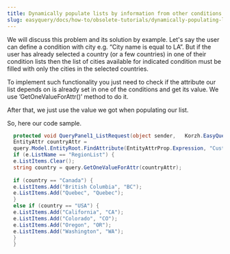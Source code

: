 ```yaml
---
title: Dynamically populate lists by information from other conditions — WebForms
slug: easyquery/docs/how-to/obsolete-tutorials/dynamically-populating-list-webforms
---
```



We will discuss this problem and its solution by example. Let's say the user can define a condition with city e.g. “City name is equal to LA”. But if the user has already selected a country (or a few countries) in one of their condition lists then the list of cities available for indicated condition must be filled with only the cities in the selected countries.

To implement such functionality you just need to check if the attribute our list depends on is already set in one of the conditions and get its value. We use ’GetOneValueForAttr()’ method to do it.

After that, we just use the value we got when populating our list.

So, here our code sample. 

```csharp
  protected void QueryPanel1_ListRequest(object sender,   Korzh.EasyQuery.WebControls.ListRequestEventArgs e) {
  EntityAttr countryAttr =
  query.Model.EntityRoot.FindAttribute(EntityAttrProp.Expression, "Customers.Country");
  if (e.ListName == "RegionList") {
  e.ListItems.Clear();
  string country = query.GetOneValueForAttr(countryAttr);
  
  if (country == "Canada") { 
  e.ListItems.Add("British Columbia", "BC");
  e.ListItems.Add("Quebec", "Quebec");
  }
  else if (country == "USA") {
  e.ListItems.Add("California", "CA");
  e.ListItems.Add("Colorado", "CO");
  e.ListItems.Add("Oregon", "OR");
  e.ListItems.Add("Washington", "WA");
  }
  }


```